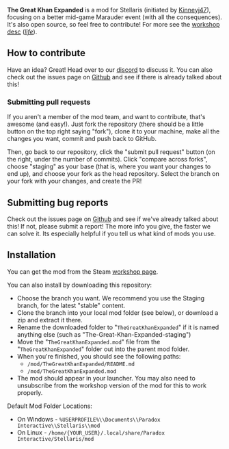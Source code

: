 **The Great Khan Expanded** is a mod for Stellaris (initiated by [Kinneyj47](https://steamcommunity.com/profiles/76561198167006924)), focusing on a better mid-game Marauder event (with all the consequences). It's also open source, so feel free to contribute! For more see the [workshop desc](/mod/workshop_description.bbcode) (_[life](https://steamcommunity.com/sharedfiles/filedetails/?id=2508704523)_).

## How to contribute
Have an idea? Great! Head over to our [discord](https://discordapp.com/channels/378985949373399040/445225961722478602) to discuss it. You can also check out the issues page on [Github](../../../The-Great-Khan-Expanded/issues) and see if there is already talked about this!

### Submitting pull requests
If you aren't a member of the mod team, and want to contribute, that's awesome (and easy!). Just fork the repository (there should be a little button on the top right saying "fork"), clone it to your machine, make all the changes you want, commit and push back to GitHub.

Then, go back to our repository, click the "submit pull request" button (on the right, under the number of commits). Click "compare across forks", choose "staging" as your base (that is, where you want your changes to end up), and choose your fork as the head repository. Select the branch on your fork with your changes, and create the PR!

## Submitting bug reports
Check out the issues page on [Github](../../../The-Great-Khan-Expanded/issues) and see if we've already talked about this! If not, please submit a report! The more info you give, the faster we can solve it. Its especially helpful if you tell us what kind of mods you use.
 
## Installation
You can get the mod from the Steam [workshop page](https://steamcommunity.com/sharedfiles/filedetails/?id=2508704523).
 
You can also install by downloading this repository:
 
 - Choose the branch you want. We recommend you use the Staging branch, for the latest "stable" content.
 - Clone the branch into your local mod folder (see below), or download a zip and extract it there.
 - Rename the downloaded folder to "`TheGreatKhanExpanded`" if it is named anything else (such as "The-Great-Khan-Expanded-staging")
 - Move the "`TheGreatKhanExpanded.mod`" file from the "`TheGreatKhanExpanded`" folder out into the parent mod folder.
 - When you're finished, you should see the following paths:
   - `/mod/TheGreatKhanExpanded/README.md`
   - `/mod/TheGreatKhanExpanded.mod`
 - The mod should appear in your launcher. You may also need to unsubscribe from the workshop version of the mod for this to work properly.

Default Mod Folder Locations:
 - On Windows - `%USERPROFILE%\\Documents\\Paradox Interactive\\Stellaris\\mod`
 - On Linux - `/home/{YOUR_USER}/.local/share/Paradox Interactive/Stellaris/mod`
